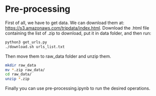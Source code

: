 # Pre-processing

First of all, we have to get data. We can download them at: https://s3.amazonaws.com/tripdata/index.html. Download the .html file containing the list of .zip to download, put it in data folder, and then run:
```bash
python3 get_urls.py
./download.sh urls_list.txt
```

Then move them to raw_data folder and unzip them.
```bash
mkdir raw_data
mv *.zip raw_data/
cd raw_data/
unzip *.zip
```

Finally you can use pre-processing.ipynb to run the desired operations.
